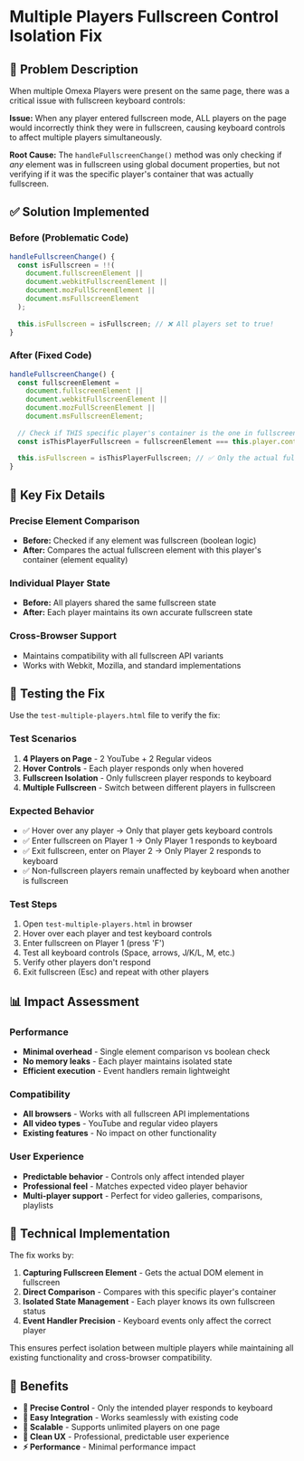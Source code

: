 # Multiple Players Fullscreen Control Isolation Fix

## 🐛 Problem Description

When multiple Omexa Players were present on the same page, there was a critical issue with fullscreen keyboard controls:

**Issue:** When any player entered fullscreen mode, ALL players on the page would incorrectly think they were in fullscreen, causing keyboard controls to affect multiple players simultaneously.

**Root Cause:** The `handleFullscreenChange()` method was only checking if *any* element was in fullscreen using global document properties, but not verifying if it was the specific player's container that was actually fullscreen.

## ✅ Solution Implemented

### **Before (Problematic Code)**
```javascript
handleFullscreenChange() {
  const isFullscreen = !!(
    document.fullscreenElement ||
    document.webkitFullscreenElement ||
    document.mozFullScreenElement ||
    document.msFullscreenElement
  );
  
  this.isFullscreen = isFullscreen; // ❌ All players set to true!
}
```

### **After (Fixed Code)**
```javascript
handleFullscreenChange() {
  const fullscreenElement = 
    document.fullscreenElement ||
    document.webkitFullscreenElement ||
    document.mozFullScreenElement ||
    document.msFullscreenElement;
  
  // Check if THIS specific player's container is the one in fullscreen
  const isThisPlayerFullscreen = fullscreenElement === this.player.container;
  
  this.isFullscreen = isThisPlayerFullscreen; // ✅ Only the actual fullscreen player!
}
```

## 🎯 Key Fix Details

### **Precise Element Comparison**
- **Before:** Checked if any element was fullscreen (boolean logic)
- **After:** Compares the actual fullscreen element with this player's container (element equality)

### **Individual Player State**
- **Before:** All players shared the same fullscreen state
- **After:** Each player maintains its own accurate fullscreen state

### **Cross-Browser Support**
- Maintains compatibility with all fullscreen API variants
- Works with Webkit, Mozilla, and standard implementations

## 🧪 Testing the Fix

Use the `test-multiple-players.html` file to verify the fix:

### **Test Scenarios**
1. **4 Players on Page** - 2 YouTube + 2 Regular videos
2. **Hover Controls** - Each player responds only when hovered
3. **Fullscreen Isolation** - Only fullscreen player responds to keyboard
4. **Multiple Fullscreen** - Switch between different players in fullscreen

### **Expected Behavior**
- ✅ Hover over any player → Only that player gets keyboard controls
- ✅ Enter fullscreen on Player 1 → Only Player 1 responds to keyboard
- ✅ Exit fullscreen, enter on Player 2 → Only Player 2 responds to keyboard
- ✅ Non-fullscreen players remain unaffected by keyboard when another is fullscreen

### **Test Steps**
1. Open `test-multiple-players.html` in browser
2. Hover over each player and test keyboard controls
3. Enter fullscreen on Player 1 (press 'F')
4. Test all keyboard controls (Space, arrows, J/K/L, M, etc.)
5. Verify other players don't respond
6. Exit fullscreen (Esc) and repeat with other players

## 📊 Impact Assessment

### **Performance**
- **Minimal overhead** - Single element comparison vs boolean check
- **No memory leaks** - Each player maintains isolated state
- **Efficient execution** - Event handlers remain lightweight

### **Compatibility**
- **All browsers** - Works with all fullscreen API implementations
- **All video types** - YouTube and regular video players
- **Existing features** - No impact on other functionality

### **User Experience**
- **Predictable behavior** - Controls only affect intended player
- **Professional feel** - Matches expected video player behavior
- **Multi-player support** - Perfect for video galleries, comparisons, playlists

## 🔧 Technical Implementation

The fix works by:

1. **Capturing Fullscreen Element** - Gets the actual DOM element in fullscreen
2. **Direct Comparison** - Compares with this specific player's container
3. **Isolated State Management** - Each player knows its own fullscreen status
4. **Event Handler Precision** - Keyboard events only affect the correct player

This ensures perfect isolation between multiple players while maintaining all existing functionality and cross-browser compatibility.

## 🚀 Benefits

- **🎯 Precise Control** - Only the intended player responds to keyboard
- **🔧 Easy Integration** - Works seamlessly with existing code
- **📱 Scalable** - Supports unlimited players on one page
- **🎨 Clean UX** - Professional, predictable user experience
- **⚡ Performance** - Minimal performance impact 